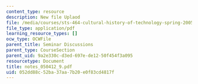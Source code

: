 ```yaml
---
content_type: resource
description: New file Uplaod
file: /media/courses/sts-464-cultural-history-of-technology-spring-2005/052dd88c52ba37aa7b20e0f83cd4817f_notes_050412_9.pdf
file_type: application/pdf
learning_resource_types: []
ocw_type: OCWFile
parent_title: Seminar Discussions
parent_type: CourseSection
parent_uid: 9a2e330c-d3ed-697e-de12-50f454f3a095
resourcetype: Document
title: notes_050412_9.pdf
uid: 052dd88c-52ba-37aa-7b20-e0f83cd4817f
---
```

